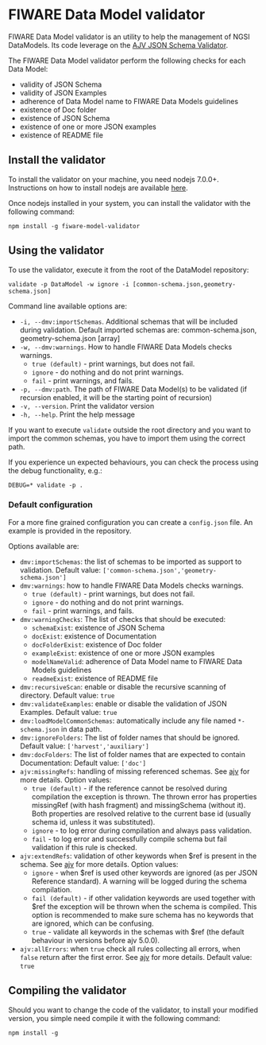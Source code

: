 # FIWARE Data Model validator

FIWARE Data Model validator is an utility to help the management of NGSI DataModels. Its code leverage on the [AJV JSON Schema Validator](https://github.com/epoberezkin/ajv).

The FIWARE Data Model validator perform the following checks for each Data Model:
* validity of JSON Schema
* validity of JSON Examples
* adherence of Data Model name to FIWARE Data Models guidelines
* existence of Doc folder
* existence of JSON Schema
* existence of one or more JSON examples
* existence of README file

##  Install the validator
To install the validator on your machine, you need nodejs 7.0.0+. Instructions on how
to install nodejs are available [here](https://nodejs.org/en/download/package-manager/).

Once nodejs installed in your system, you can install the validator with the following command:

```
npm install -g fiware-model-validator
```

## Using the validator
To use the validator, execute it from the root of the DataModel repository:
```
validate -p DataModel -w ignore -i [common-schema.json,geometry-schema.json]
```

Command line available options are:

*  ``-i, --dmv:importSchemas``.  Additional schemas that will be included during validation. Default imported schemas are: common-schema.json, geometry-schema.json   [array]
* ``-w, --dmv:warnings``. How to handle FIWARE Data Models checks warnings.
  * ``true (default)`` - print warnings, but does not fail.
  * `ignore` -  do nothing and do not print warnings.
  * `fail` - print warnings, and fails.         
* ``-p, --dmv:path``. The path of FIWARE Data Model(s) to be validated (if recursion enabled, it will be the starting point of recursion)
* ``-v, --version``. Print the validator version
* ``-h, --help``. Print the help message

If you want to execute `validate` outside the root directory and you want to import the common schemas, you have to import them using the correct path.

If you experience un expected behaviours, you can check the process using the debug functionality, e.g.:
```
DEBUG=* validate -p .
```

### Default configuration
For a more fine grained configuration you can create a `config.json` file. An example is provided in the repository.

Options available are:
* `dmv:importSchemas`: the list of schemas to be imported as support to validation. Default value: ``['common-schema.json','geometry-schema.json']``
* `dmv:warnings`: how to handle FIWARE Data Models checks warnings.
  * ``true (default)`` - print warnings, but does not fail.
  * `ignore` -  do nothing and do not print warnings.
  * `fail` - print warnings, and fails.
* `dmv:warningChecks`: The list of checks that should be executed:
  * `schemaExist`: existence of JSON Schema
  * `docExist`: existence of Documentation
  * `docFolderExist`: existence of Doc folder
  * `exampleExist`: existence of one or more JSON examples
  * `modelNameValid`: adherence of Data Model name to FIWARE Data Models guidelines
  * `readmeExist`: existence of README file
* `dmv:recursiveScan`: enable or disable the recursive scanning of directory. Default value: `true`
* `dmv:validateExamples`: enable or disable the validation of JSON Examples. Default value: `true`
* `dmv:loadModelCommonSchemas`: automatically include any file named ``*-schema.json`` in data path.
* `dmv:ignoreFolders`: The list of folder names that should be ignored. Default value: `['harvest','auxiliary']`
* `dmv:docFolders`: The list of folder names that are expected to contain Documentation: Default value: `['doc']`
* `ajv:missingRefs`: handling of missing referenced schemas. See [ajv](https://github.com/epoberezkin/ajv) for more details. Option values:
  * `true (default)` - if the reference cannot be resolved during compilation the exception is thrown. The thrown error has properties missingRef (with hash fragment) and missingSchema (without it). Both properties are resolved relative to the current base id (usually schema id, unless it was substituted).
  * `ignore` - to log error during compilation and always pass validation.
  * `fail` - to log error and successfully compile schema but fail validation if this rule is checked.
* `ajv:extendRefs`: validation of other keywords when $ref is present in the schema. See [ajv](https://github.com/epoberezkin/ajv) for more details. Option values:
  * `ignore` - when $ref is used other keywords are ignored (as per JSON Reference standard). A warning will be logged during the schema compilation.
  * `fail (default)` - if other validation keywords are used together with $ref the exception will be thrown when the schema is compiled. This option is recommended to make sure schema has no keywords that are ignored, which can be confusing.
  * `true` - validate all keywords in the schemas with $ref (the default behaviour in versions before ajv 5.0.0).
* `ajv:allErrors`: when `true` check all rules collecting all errors, when `false` return after the first error. See [ajv](https://github.com/epoberezkin/ajv) for more details. Default value: `true`

## Compiling the validator
Should you want to change the code of the validator, to install your modified version, you  simple need compile it with the following command:

``npm install -g``
